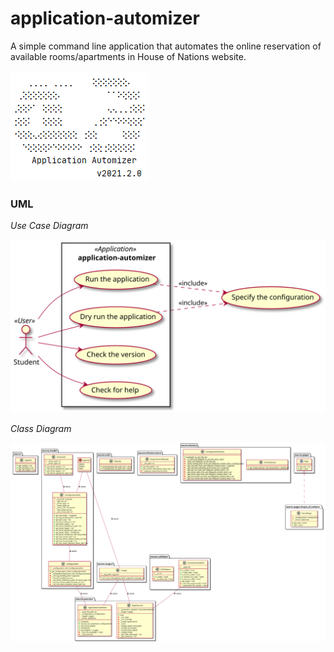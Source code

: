 # application-automizer
A simple command line application that automates the online reservation of available rooms/apartments in House of Nations website.

![alt Application Artwork](images/aa-artwork.png)

### UML
*Use Case Diagram*

![alt Use Case Diagram](images/use_case_diagram.svg)

*Class Diagram*

![alt Class Diagram](images/class_diagram.svg)
